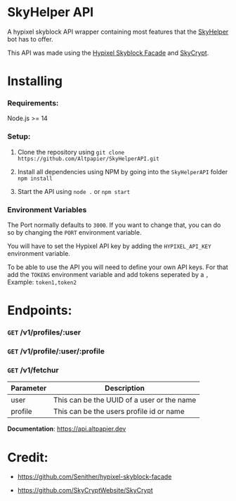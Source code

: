 # SkyHelper API
A hypixel skyblock API wrapper containing most features that the [SkyHelper](https://top.gg/bot/710143953533403226) bot has to offer.

This API was made using the [Hypixel Skyblock Facade](https://github.com/Senither/hypixel-skyblock-facade) and [SkyCrypt](https://github.com/SkyCryptWebsite/SkyCrypt).

# Installing

### Requirements:

Node.js >= 14

### Setup:

1. Clone the repository using
`git clone https://github.com/Altpapier/SkyHelperAPI.git`

2. Install all dependencies using NPM by going into the `SkyHelperAPI` folder
`npm install`

3. Start the API using `node .` or `npm start`

### Environment Variables
The Port normally defaults to `3000`. If you want to change that, you can do so by changing the `PORT` environment variable.

You will have to set the Hypixel API key by adding the `HYPIXEL_API_KEY` environment variable.

To be able to use the API you will need to define your own API keys. For that add the `TOKENS` environment variable and add tokens seperated by a `,`
Example: `token1,token2`

# Endpoints:

### `GET` /v1/profiles/:user

### `GET` /v1/profile/:user/:profile

### `GET` /v1/fetchur

  
|Parameter|Description |
|--|--|
|user|This can be the UUID of a user or the name|
|profile|This can be the users profile id or name

  
**Documentation**: https://api.altpapier.dev

# Credit:

- https://github.com/Senither/hypixel-skyblock-facade

- https://github.com/SkyCryptWebsite/SkyCrypt